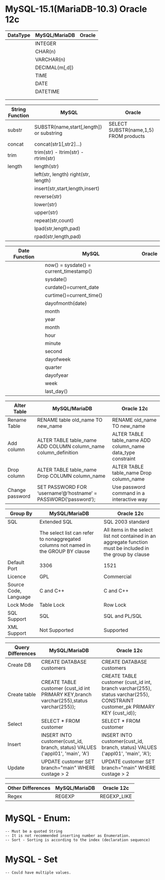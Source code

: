 # MySQL-15.1(MariaDB-10.3) Oracle 12c 

| DataType | MySQL/MariaDB  | Oracle   |
| --------------------- | --------- | ------ |
|  | INTEGER | | 
|  | CHAR(n) |
|  | VARCHAR(n)| | 
|  | DECIMAL(m[,d])| | 
|  | TIME | | 
|  | DATE | | 
|  | DATETIME | | 
|  | | | 
|  | | | 

| String Function | MySQL | Oracle |
| --------------------- | --------- | ------ |
| substr | SUBSTR(name,start[,length]) or substring | SELECT SUBSTR(name,1,5) FROM products |
| concat | concat(str1[,str2]...) |  |
| trim | trim(str) - ltrim(str) - rtrim(str) |  |
| length | length(str) |  |
|  | left(str, length) right(str, length) |  |
|  |  insert(str,start,length,insert)|  |
|  |  reverse(str) |  |
|  |  lower(str) |  |
|  |  upper(str) |  |
|  |  repeat(str,count) |  |
|  |  lpad(str,length,pad) |  |
|  |  rpad(str,length,pad) |  |

| Date Function | MySQL | Oracle |
| --------------------- | --------- | ------ |
|  | now() = sysdate() = current_timestamp() |  |
|  | sysdate() |  |
|  | curdate()=current_date |  |
|  | curtime()=current_time() |  |
|  | dayofmonth(date) |  |
|  | month |  |
|  | year |  |
|  | month |  |
|  | hour |  |
|  | minute |  |
|  | second |  |
|  | dayofweek | |
|  | quarter |  |
|  | dayofyear |  |
|  | week |  |
|  | last_day() |  |

| Alter Table | MySQL/MariaDB  | Oracle 12c |
| --------------- | --------- | -------- |
| Rename Table | RENAME table old_name TO new_name | RENAME old_name TO new_name |
| Add column | ALTER TABLE table_name ADD COLUMN column_name column_definition |ALTER TABLE table_name ADD column_name data_type constraint|
| Drop column | ALTER TABLE table_name Drop COLUMN column_name | ALTER TABLE table_name Drop column_name |
| Change password | SET PASSWORD FOR ‘username’@’hostname’ = PASSWORD(‘password’); | Use password command in a interactive way | 


| Group By | MySQL/MariaDB  | Oracle 12c |
| --------------- | --------- | -------- |
| SQL | Extended SQL | SQL 2003 standard |
|  | The select list can refer to nonaggregated columns not named in the GROUP BY clause | All items in the select list not contained in an aggregate function must be included in the group by clause |
| Default Port | 3306 | 1521 |
| Licence | GPL | Commercial |
| Source Code, Language | C and C++ | C and C++ |
| Lock Mode | Table Lock | Row Lock |
| SQL Support | SQL | SQL and PL/SQL |
| XML Support | Not Supported | Supported |


| Query Differences | MySQL/MariaDB  | Oracle 12c |
| --------------- | --------- | -------- |
| Create DB | CREATE DATABASE customers | CREATE DATABASE customers |
| Create table| CREATE TABLE customer (cust_id int PRIMARY KEY,branch varchar(255),status varchar(255)); | CREATE TABLE customer (cust_id int, branch varchar(255), status varchar(255), CONSTRAINT customer_pk PRIMARY KEY (cust_id)); |
| Select | SELECT * FROM customer | SELECT * FROM customer |
| Insert | INSERT INTO customer(cust_id, branch, status) VALUES ('appl01', 'main', 'A') | INSERT INTO customer(cust_id, branch, status) VALUES ('appl01', 'main', 'A'); |
| Update | UPDATE customer SET branch="main" WHERE custage > 2 | UPDATE customer SET branch="main" WHERE custage > 2 |

| Other Differences | MySQL/MariaDB  | Oracle 12c |
| --------------- | --------- | -------- |
| Regex | REGEXP | REGEXP_LIKE |



# MySQL - Enum:
    -- Must be a quoted String
    -- It is not recommended inserting number as Enumeration.
    -- Sort - Sorting is according to the index (declaration sequence)
    
# MySQL - Set
    -- Could have multiple values.